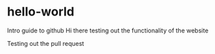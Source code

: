 # hello-world
Intro guide to github
Hi there
testing out the functionality of the website

Testing out the pull request
